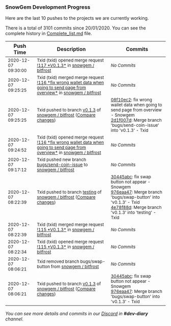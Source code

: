 
### SnowGem Development Progress

Here are the last 10 pushes to the projects we are currently working.

There is a total of 3101 commits since 20/01/2020. You can see the complete history in
 [Complete_list.md](Complete_list.md) file.

| Push Time | Description | Commits |
| --- | --- | --- |
| <sub>2020-12-07 09:30:00</sub> | <sub>Txid (txid) opened merge request [\!117 \*V0\.1\.3\*](https://gitlab.com/snowgem/bitfrost/-/merge_requests/117) in [snowgem / bitfrost](https://gitlab.com/snowgem/bitfrost)</sub> | <sub>_No Commits_</sub> |
| <sub>2020-12-07 09:25:25</sub> | <sub>Txid (txid) merged merge request [\!116 \*fix wrong wallet data when going to send page from overview\*](https://gitlab.com/snowgem/bitfrost/-/merge_requests/116) in [snowgem / bitfrost](https://gitlab.com/snowgem/bitfrost)</sub> | <sub>_No Commits_</sub> |
| <sub>2020-12-07 09:25:25</sub> | <sub>Txid pushed to branch [v0\.1\.3](https://gitlab.com/snowgem/bitfrost/commits/v0.1.3) of [snowgem / bitfrost](https://gitlab.com/snowgem/bitfrost) ([Compare changes](https://gitlab.com/snowgem/bitfrost/compare/976eaa47b4ab7e56471ec5194541924873e58153...2d1f007df26e5158563de6dd95bb150942ef6154))</sub> | <sub>[08f10ec2](https://gitlab.com/snowgem/bitfrost/-/commit/08f10ec20c1a7d8e13a00913eff3a5e4b5266b3c): fix wrong wallet data when going to send page from overview - Snowgem<br>[2d1f007d](https://gitlab.com/snowgem/bitfrost/-/commit/2d1f007df26e5158563de6dd95bb150942ef6154): Merge branch 'bugs/send-coin-issue' into 'v0.1.3' - Txid</sub> |
| <sub>2020-12-07 09:24:52</sub> | <sub>Txid (txid) opened merge request [\!116 \*fix wrong wallet data when going to send page from overview\*](https://gitlab.com/snowgem/bitfrost/-/merge_requests/116) in [snowgem / bitfrost](https://gitlab.com/snowgem/bitfrost)</sub> | <sub>_No Commits_</sub> |
| <sub>2020-12-07 09:17:12</sub> | <sub>Txid pushed new branch [bugs/send\-coin\-issue](https://gitlab.com/snowgem/bitfrost/commits/bugs/send-coin-issue) to [snowgem / bitfrost](https://gitlab.com/snowgem/bitfrost)</sub> | <sub>_No Commits_</sub> |
| <sub>2020-12-07 08:22:39</sub> | <sub>Txid pushed to branch [testing](https://gitlab.com/snowgem/bitfrost/commits/testing) of [snowgem / bitfrost](https://gitlab.com/snowgem/bitfrost) ([Compare changes](https://gitlab.com/snowgem/bitfrost/compare/f670aa5eb361245beba494015ebb573f31cca598...4e78f88d9e5cb6d2cdb4671c445eed76bd06dc2e))</sub> | <sub>[30445abc](https://gitlab.com/snowgem/bitfrost/-/commit/30445abc90ce779c5902db936e57bb984a801600): fix swap button not appear - Snowgem<br>[976eaa47](https://gitlab.com/snowgem/bitfrost/-/commit/976eaa47b4ab7e56471ec5194541924873e58153): Merge branch 'bugs/swap-button' into 'v0.1.3' - Txid<br>[4e78f88d](https://gitlab.com/snowgem/bitfrost/-/commit/4e78f88d9e5cb6d2cdb4671c445eed76bd06dc2e): Merge branch 'v0.1.3' into 'testing' - Txid</sub> |
| <sub>2020-12-07 08:22:39</sub> | <sub>Txid (txid) merged merge request [\!115 \*V0\.1\.3\*](https://gitlab.com/snowgem/bitfrost/-/merge_requests/115) in [snowgem / bitfrost](https://gitlab.com/snowgem/bitfrost)</sub> | <sub>_No Commits_</sub> |
| <sub>2020-12-07 08:22:34</sub> | <sub>Txid (txid) opened merge request [\!115 \*V0\.1\.3\*](https://gitlab.com/snowgem/bitfrost/-/merge_requests/115) in [snowgem / bitfrost](https://gitlab.com/snowgem/bitfrost)</sub> | <sub>_No Commits_</sub> |
| <sub>2020-12-07 08:06:21</sub> | <sub>Txid removed branch bugs/swap-button from [snowgem / bitfrost](https://gitlab.com/snowgem/bitfrost)</sub> | <sub>_No Commits_</sub> |
| <sub>2020-12-07 08:06:21</sub> | <sub>Txid pushed to branch [v0\.1\.3](https://gitlab.com/snowgem/bitfrost/commits/v0.1.3) of [snowgem / bitfrost](https://gitlab.com/snowgem/bitfrost) ([Compare changes](https://gitlab.com/snowgem/bitfrost/compare/e099a7ef4fac4ed76164829ab4d23251d17cf468...976eaa47b4ab7e56471ec5194541924873e58153))</sub> | <sub>[30445abc](https://gitlab.com/snowgem/bitfrost/-/commit/30445abc90ce779c5902db936e57bb984a801600): fix swap button not appear - Snowgem<br>[976eaa47](https://gitlab.com/snowgem/bitfrost/-/commit/976eaa47b4ab7e56471ec5194541924873e58153): Merge branch 'bugs/swap-button' into 'v0.1.3' - Txid</sub> |

_You can see more details and commits in our [Discord](https://discord.gg/zumGnbg) in **#dev-diary** channel._
